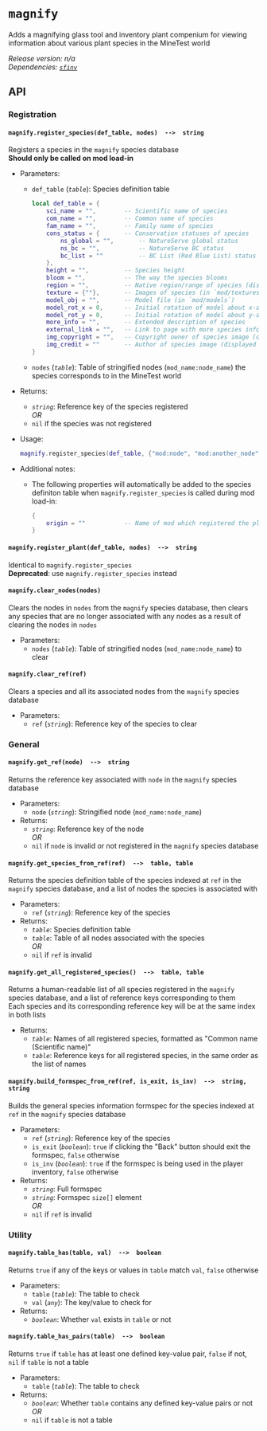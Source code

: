 # `magnify`

Adds a magnifying glass tool and inventory plant compenium for viewing information about various plant species in the MineTest world

*Release version: n/a*  
*Dependencies: [`sfinv`](https://github.com/rubenwardy/sfinv)*

## API

### Registration

#### `magnify.register_species(def_table, nodes)  -->  string`

Registers a species in the `magnify` species database  
**Should only be called on mod load-in**

- Parameters:
  - `def_table` (*`table`*): Species definition table

    ```lua
    local def_table = {
        sci_name = "",        -- Scientific name of species
        com_name = "",        -- Common name of species
        fam_name = "",        -- Family name of species
        cons_status = {       -- Conservation statuses of species
            ns_global = "",       -- NatureServe global status
            ns_bc = "",           -- NatureServe BC status
            bc_list = ""          -- BC List (Red Blue List) status
        },
        height = "",          -- Species height
        bloom = "",           -- The way the species blooms
        region = "",          -- Native region/range of species (displayed as "Found in [region]")
        texture = {""},       -- Images of species (in `mod/textures`) - can be a string if only one image
        model_obj = "",       -- Model file (in `mod/models`)
        model_rot_x = 0,      -- Initial rotation of model about x-axis (in degrees; defaults to 0)
        model_rot_y = 0,      -- Initial rotation of model about y-axis (in degrees; defaults to 180)
        more_info = "",       -- Extended description of species
        external_link = "",   -- Link to page with more species information
        img_copyright = "",   -- Copyright owner of species image (displayed as "Image (c) [img_copyright]")
        img_credit = ""       -- Author of species image (displayed as "Image courtesy of [img_credit]")
    }
    ```

  - `nodes` (*`table`*): Table of stringified nodes (`mod_name:node_name`) the species corresponds to in the MineTest world
- Returns:
  - *`string`*: Reference key of the species registered  
  *OR*
  - `nil` if the species was not registered
- Usage:

  ```lua
  magnify.register_species(def_table, {"mod:node", "mod:another_node", "other_mod:other_node"})
  ```

- Additional notes:
  - The following properties will automatically be added to the species definiton table when `magnify.register_species` is called during mod load-in:

    ```lua
    {
        origin = ""           -- Name of mod which registered the plant species
    }
    ```

#### `magnify.register_plant(def_table, nodes)  -->  string`

Identical to `magnify.register_species`  
**Deprecated**: use `magnify.register_species` instead

#### `magnify.clear_nodes(nodes)`

Clears the nodes in `nodes` from the `magnify` species database, then clears any species that are no longer associated with any nodes as a result of clearing the nodes in `nodes`

- Parameters:
  - `nodes` (*`table`*): Table of stringified nodes (`mod_name:node_name`) to clear

#### `magnify.clear_ref(ref)`

Clears a species and all its associated nodes from the `magnify` species database

- Parameters:
  - `ref` (*`string`*): Reference key of the species to clear

### General

#### `magnify.get_ref(node)  -->  string`

Returns the reference key associated with `node` in the `magnify` species database

- Parameters:
  - `node` (*`string`*): Stringified node (`mod_name:node_name`)
- Returns:
  - *`string`*: Reference key of the node  
  *OR*
  - `nil` if `node` is invalid or not registered in the `magnify` species database

#### `magnify.get_species_from_ref(ref)  -->  table, table`

Returns the species definition table of the species indexed at `ref` in the `magnify` species database, and a list of nodes the species is associated with

- Parameters:
  - `ref` (*`string`*): Reference key of the species
- Returns:
  - *`table`*: Species definition table
  - *`table`*: Table of all nodes associated with the species  
  *OR*
  - `nil` if `ref` is invalid

#### `magnify.get_all_registered_species()  -->  table, table`

Returns a human-readable list of all species registered in the `magnify` species database, and a list of reference keys corresponding to them  
Each species and its corresponding reference key will be at the same index in both lists

- Returns:
  - *`table`*: Names of all registered species, formatted as "Common name (Scientific name)"
  - *`table`*: Reference keys for all registered species, in the same order as the list of names

#### `magnify.build_formspec_from_ref(ref, is_exit, is_inv)  -->  string, string`

Builds the general species information formspec for the species indexed at `ref` in the `magnify` species database  

- Parameters:
  - `ref` (*`string`*): Reference key of the species
  - `is_exit` (*`boolean`*): `true` if clicking the "Back" button should exit the formspec, `false` otherwise
  - `is_inv` (*`boolean`*): `true` if the formspec is being used in the player inventory, `false` otherwise
- Returns:
  - *`string`*: Full formspec
  - *`string`*: Formspec `size[]` element  
  *OR*
  - `nil` if `ref` is invalid

### Utility

#### `magnify.table_has(table, val)  -->  boolean`

Returns `true` if any of the keys or values in `table` match `val`, `false` otherwise

- Parameters:
  - `table` (*`table`*): The table to check
  - `val` (*`any`*): The key/value to check for
- Returns:
  - *`boolean`*: Whether `val` exists in `table` or not

#### `magnify.table_has_pairs(table)  -->  boolean`

Returns `true` if `table` has at least one defined key-value pair, `false` if not, `nil` if `table` is not a table

- Parameters:
  - `table` (*`table`*): The table to check
- Returns:
  - *`boolean`*: Whether `table` contains any defined key-value pairs or not
  *OR*
  - `nil` if `table` is not a table
